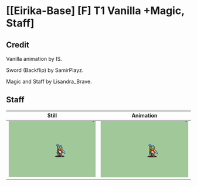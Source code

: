 # [\[Eirika-Base\] \[F\] T1 Vanilla +Magic, Staff]

## Credit

Vanilla animation by IS.

Sword (Backflip) by SamirPlayz.

Magic and Staff by Lisandra_Brave.

## Staff

| Still | Animation |
| :---: | :-------: |
| ![Staff still](./Staff_000.png) | ![Staff animation](./Staff.gif) |
